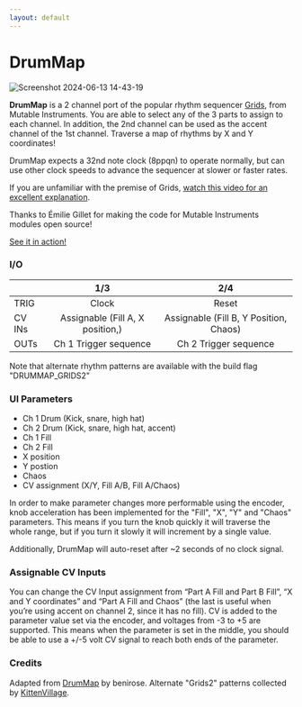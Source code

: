 ```yaml
---
layout: default
---
```

# DrumMap

![Screenshot 2024-06-13 14-43-19](https://github.com/djphazer/O_C-Phazerville/assets/109086194/46903df9-8ab5-47d4-a785-e1c95e66f65a)

**DrumMap** is a 2 channel port of the popular rhythm sequencer [Grids](https://mutable-instruments.net/modules/grids/), from Mutable Instruments. You are able to select any of the 3 parts to assign to each channel. In addition, the 2nd channel can be used as the accent channel of the 1st channel. Traverse a map of rhythms by X and Y coordinates!

DrumMap expects a 32nd note clock (8ppqn) to operate normally, but can use other clock speeds to advance the sequencer at slower or faster rates.

If you are unfamiliar with the premise of Grids, [watch this video for an excellent explanation](https://www.youtube.com/watch?v=l5yN0N6aTws).

Thanks to Émilie Gillet for making the code for Mutable Instruments modules open source!

[See it in action!](https://youtu.be/yLr3vQJm3wM)

### I/O

|        |               1/3                |                  2/4                   |
| ------ | :------------------------------: | :------------------------------------: |
| TRIG   |              Clock               |                 Reset                  |
| CV INs | Assignable (Fill A, X position,) | Assignable (Fill B, Y Position, Chaos) |
| OUTs   |      Ch 1 Trigger sequence       |         Ch 2 Trigger sequence          |

Note that alternate rhythm patterns are available with the build flag "DRUMMAP_GRIDS2"

### UI Parameters
* Ch 1 Drum (Kick, snare, high hat)
* Ch 2 Drum (Kick, snare, high hat, accent)
* Ch 1 Fill
* Ch 2 Fill
* X position
* Y postion
* Chaos
* CV assignment (X/Y, Fill A/B, Fill A/Chaos)

In order to make parameter changes more performable using the encoder, knob acceleration has been implemented for the "Fill", "X", "Y" and "Chaos" parameters. This means if you turn the knob quickly it will traverse the whole range, but if you turn it slowly it will increment by a single value.

Additionally, DrumMap will auto-reset after ~2 seconds of no clock signal.

### Assignable CV Inputs
You can change the CV Input assignment from “Part A Fill and Part B Fill”, “X and Y coordinates” and “Part A Fill and Chaos” (the last is useful when you’re using accent on channel 2, since it has no fill). CV is added to the parameter value set via the encoder, and voltages from -3 to +5 are supported. This means when the parameter is set in the middle, you should be able to use a +/-5 volt CV signal to reach both ends of the parameter.

### Credits
Adapted from [DrumMap](https://github.com/benirose/O_C-BenisphereSuite/wiki/DrumMap) by benirose. Alternate "Grids2" patterns collected by [KittenVillage](https://github.com/KittenVillage).
